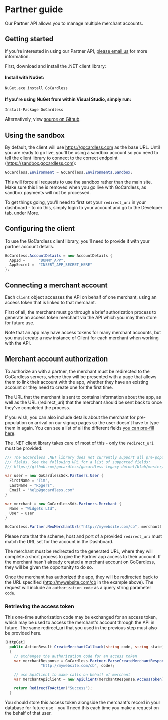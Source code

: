 # Partner guide

<p class="intro">Our Partner API allows you to manage multiple merchant accounts.</p>

## Getting started

If you're interested in using our Partner API, [please email us](mailto:help@gocardless.com) for more information.

First, download and install the .NET client library:

#### Install with NuGet:

    NuGet.exe install GoCardless

#### If you're using NuGet from within Visual Studio, simply run:

    Install-Package GoCardless

Alternatively, view [source on Github](https://github.com/gocardless/gocardless-legacy-dotnet).

## Using the sandbox

By default, the client will use https://gocardless.com as the base URL. Until you are ready to go live, you'll be using a sandbox account so you need to tell the client library to connect to the correct endpoint (https://sandbox.gocardless.com):

```csharp
GoCardless.Environment = GoCardless.Environments.Sandbox;
```

This will force all requests to use the sandbox rather than the main site. Make sure this line is removed when you go live with GoCardless, as sandbox payments will not be processed.

To get things going, you'll need to first set your `redirect_uri` in your dashboard - to do this, simply login to your account and go to the Developer tab, under More.

## Configuring the client

To use the GoCardless client library, you'll need to provide it with your partner account details.

```csharp
GoCardless.AccountDetails = new AccountDetails {
  AppId =      "DUMMY_APP",
  AppSecret =  "INSERT_APP_SECRET_HERE"
};
```

## Connecting a merchant account

Each `Client` object accesses the API on behalf of one merchant, using an access token that is linked to that merchant.

First of all, the merchant must go through a brief authorization process to generate an access token merchant via the API which you may then store for future use.

Note that an app may have access tokens for many merchant accounts, but you must create a new instance of Client for each merchant when working with the API.

## Merchant account authorization

To authorize an with a partner, the merchant must be redirected to the GoCardless servers, where they will be presented with a page that allows them to link their account with the app, whether they have an existing account or they need to create one for the first time.

The URL that the merchant is sent to contains information about the app, as well as the URL (redirect_uri) that the merchant should be sent back to once they've completed the process.

If you wish, you can also include details about the merchant for pre-population on arrival on our signup pages so the user doesn't have to type them in again. You can see a list of all the different fields [you can pre-fill here](#pre-populating-information).

The .NET client library takes care of most of this - only the `redirect_uri` must be provided:

```csharp
/// The GoCardless .NET library does not currently support all pre-population
/// fields. See the following URL for a list of supported fields:
/// https://github.com/gocardless/gocardless-legacy-dotnet/blob/master/GoCardlessSdk/Partners/ManageMerchantRequest.cs

var user = new GoCardlessSdk.Partners.User {
  FirstName = "Tim",
  LastName = "Rogers",
  Email = "help@gocardless.com"
}

var merchant = new GoCardlessSdk.Partners.Merchant {
  Name = "Widgets Ltd",
  User = user
}

GoCardless.Partner.NewMerchantUrl("http://mywebsite.com/cb", merchant)
```

Please note that the scheme, host and port of a provided `redirect_uri` must match the URL set for the account in the Dashboard.

The merchant must be redirected to the generated URL, where they will complete a short process to give the Partner app access to their account. If the merchant hasn't already created a merchant account on GoCardless, they will be given the opportunity to do so.

Once the merchant has authorized the app, they will be redirected back to the URL specified (http://mywebsite.com/cb in the example above). The request will include an `authorization code` as a query string parameter `code`.

### Retrieving the access token


This one-time authorization code may be exchanged for an access token, which may be used to access the merchant's account through the API in future. The same redirect_uri that you used in the previous step must also be provided here.

```csharp
[HttpGet]
  public ActionResult CreateMerchantCallback(string code, string state)
  {
    // exchanges the authorization code for an access token
    var merchantResponse = GoCardless.Partner.ParseCreateMerchantResponse(
                "http://mywebsite.com/cb", code);

    // use ApiClient to make calls on behalf of merchant
    var merchantApiClient = new ApiClient(merchantResponse.AccessToken);

    return RedirectToAction("Success");
  }
```

You should store this access token alongside the merchant's record in your database for future use - you'll need this each time you make a request on the behalf of that user.
